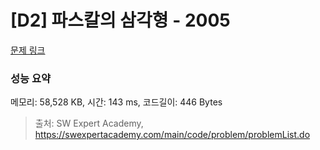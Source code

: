 # [D2] 파스칼의 삼각형 - 2005 

[문제 링크](https://swexpertacademy.com/main/code/problem/problemDetail.do?contestProbId=AV5P0-h6Ak4DFAUq) 

### 성능 요약

메모리: 58,528 KB, 시간: 143 ms, 코드길이: 446 Bytes



> 출처: SW Expert Academy, https://swexpertacademy.com/main/code/problem/problemList.do